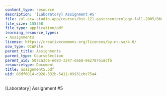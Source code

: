 ```yaml
---
content_type: resource
description: '[Laboratory] Assignment #5'
file: /ol-ocw-studio-app/courses/hst-121-gastroenterology-fall-2005/86df6014d928332b541109931cbc75a4_assignment5.pdf
file_size: 155358
file_type: application/pdf
learning_resource_types:
- Assignments
license: https://creativecommons.org/licenses/by-nc-sa/4.0/
ocw_type: OCWFile
parent_title: Assignments
parent_type: CourseSection
parent_uid: 50aca3ce-ed83-3247-da68-9e278761ecfb
resourcetype: Document
title: assignment5.pdf
uid: 86df6014-d928-332b-5411-09931cbc75a4
---
```

[Laboratory] Assignment #5